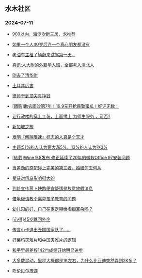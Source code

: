 ## 水木社区 
### 2024-07-11

+ [900以内，海淀次新三居，求推荐](https://www.newsmth.net/nForum/article/OurEstate/3027499)

+ [如果一个人40岁后连一个真心朋友都没有](https://www.newsmth.net/nForum/article/FamilyLife/1766776027)

+ [老油车主租了辆蔚来试驾第一天...](https://www.newsmth.net/nForum/article/AutoWorld/1944868586)

+ [喜讯:人大附的外籍华人班，全部考入清北人](https://www.newsmth.net/nForum/article/GaoKao/570342)

+ [刚去了清华附](https://www.newsmth.net/nForum/article/PreUnivEdu/184272)

+ [土耳其厉害](https://www.newsmth.net/nForum/article/GreenAuto/1624190)

+ [律师干到顶尖真挣钱](https://www.newsmth.net/nForum/article/WorkingLife/102404)

+ [[团购]助农固沙第7年！19.9元开抢民勤蜜瓜！好评无数！](https://www.newsmth.net/nForum/article/ADAgent_TG/1323238)

+ [让行政楼的穿上工装，上面绣上 为师生服务 ，可否?](https://www.newsmth.net/nForum/article/QingJiao/878600)

+ [新加坡之旅](https://www.newsmth.net/nForum/article/Age/20367878)

+ [发明『解除限速』标志的人真是个天才](https://www.newsmth.net/nForum/article/AutoWorld/1944868902)

+ [主题:51%的人认为要大涨5%，13%的人认为涨3%](https://www.newsmth.net/nForum/article/Stock/10883749)

+ [[转载]Wine 9.8发布 修正延续了20年的微软Office 97安装问题](https://www.newsmth.net/nForum/article/DOS/36218)

+ [当差劲的原配碰上完美的第三者，婚姻何去何从](https://www.newsmth.net/nForum/article/FamilyLife/1766776810)

+ [星链对俄乌影响挺大的](https://www.newsmth.net/nForum/article/Aero/458004)

+ [到处宣传萝卜快跑便宜舒适是故意放假消息](https://www.newsmth.net/nForum/article/GreenAuto/1625571)

+ [借龟板请教个离异孩子教育的问题](https://www.newsmth.net/nForum/article/ChildEducation/2422116)

+ [幼儿园的娃，自己在家定期给掏掏耳朵吗？](https://www.newsmth.net/nForum/article/Children/932726399)

+ [[心得]45岁跳回外企](https://www.newsmth.net/nForum/article/WorkingLife/103247)

+ [传言小卡退出丑国国家队了……](https://www.newsmth.net/nForum/article/BasketballForum/4929730)

+ [好莱坞灾难片和中国灾难片的逻辑](https://www.newsmth.net/nForum/article/Movielife/11561)

+ [和平里最差校142也成绩开始明显进步](https://www.newsmth.net/nForum/article/SchoolEstate/1393087)

+ [大多数混动，里程大概都是1K左右，为什么比亚迪突然弄到2K多？](https://www.newsmth.net/nForum/article/AutoWorld/1944869656)

+ [呼伦贝尔旅游](https://www.newsmth.net/nForum/article/AutoTravel/13656880)


